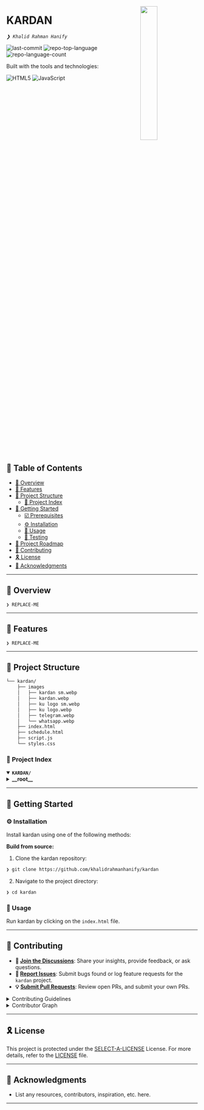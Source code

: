 <div align="left" style="position: relative;">
<img src="https://img.icons8.com/?size=512&id=55494&format=png" align="right" width="30%" style="margin: -20px 0 0 20px;">
<h1>KARDAN</h1>
<p align="left">
	<em><code>❯ Khalid Rahman Hanify</code></em>
</p>
<p align="left">
	<img src="https://img.shields.io/github/last-commit/khalidrahmanhanify/kardan?style=flat&logo=git&logoColor=white&color=0080ff" alt="last-commit">
	<img src="https://img.shields.io/github/languages/top/khalidrahmanhanify/kardan?style=flat&color=0080ff" alt="repo-top-language">
	<img src="https://img.shields.io/github/languages/count/khalidrahmanhanify/kardan?style=flat&color=0080ff" alt="repo-language-count">
</p>
<p align="left">Built with the tools and technologies:</p>
<p align="left">
	<img src="https://img.shields.io/badge/HTML5-E34F26.svg?style=flat&logo=HTML5&logoColor=white" alt="HTML5">
	<img src="https://img.shields.io/badge/JavaScript-F7DF1E.svg?style=flat&logo=JavaScript&logoColor=black" alt="JavaScript">
</p>
</div>
<br clear="right">

## 🔗 Table of Contents

- [📍 Overview](#-overview)
- [👾 Features](#-features)
- [📁 Project Structure](#-project-structure)
  - [📂 Project Index](#-project-index)
- [🚀 Getting Started](#-getting-started)
  - [☑️ Prerequisites](#-prerequisites)
  - [⚙️ Installation](#-installation)
  - [🤖 Usage](#🤖-usage)
  - [🧪 Testing](#🧪-testing)
- [📌 Project Roadmap](#-project-roadmap)
- [🔰 Contributing](#-contributing)
- [🎗 License](#-license)
- [🙌 Acknowledgments](#-acknowledgments)

---

## 📍 Overview

<code>❯ REPLACE-ME</code>

---

## 👾 Features

<code>❯ REPLACE-ME</code>

---

## 📁 Project Structure

```sh
└── kardan/
    ├── images
    │   ├── kardan sm.webp
    │   ├── kardan.webp
    │   ├── ku logo sm.webp
    │   ├── ku logo.webp
    │   ├── telegram.webp
    │   └── whatsapp.webp
    ├── index.html
    ├── schedule.html
    ├── script.js
    └── styles.css
```


### 📂 Project Index
<details open>
	<summary><b><code>KARDAN/</code></b></summary>
	<details> <!-- __root__ Submodule -->
		<summary><b>__root__</b></summary>
		<blockquote>
			<table>
			<tr>
				<td><b><a href='https://github.com/khalidrahmanhanify/kardan/blob/master/script.js'>script.js</a></b></td>
				<td><code>❯ REPLACE-ME</code></td>
			</tr>
			<tr>
				<td><b><a href='https://github.com/khalidrahmanhanify/kardan/blob/master/index.html'>index.html</a></b></td>
				<td><code>❯ REPLACE-ME</code></td>
			</tr>
			<tr>
				<td><b><a href='https://github.com/khalidrahmanhanify/kardan/blob/master/schedule.html'>schedule.html</a></b></td>
				<td><code>❯ REPLACE-ME</code></td>
			</tr>
			<tr>
				<td><b><a href='https://github.com/khalidrahmanhanify/kardan/blob/master/styles.css'>styles.css</a></b></td>
				<td><code>❯ REPLACE-ME</code></td>
			</tr>
			</table>
		</blockquote>
	</details>
</details>

---
## 🚀 Getting Started

### ⚙️ Installation

Install kardan using one of the following methods:

**Build from source:**

1. Clone the kardan repository:
```sh
❯ git clone https://github.com/khalidrahmanhanify/kardan
```

2. Navigate to the project directory:
```sh
❯ cd kardan
```


### 🤖 Usage
Run kardan by clicking on the `index.html` file.

---

## 🔰 Contributing

- **💬 [Join the Discussions](https://github.com/khalidrahmanhanify/kardan/discussions)**: Share your insights, provide feedback, or ask questions.
- **🐛 [Report Issues](https://github.com/khalidrahmanhanify/kardan/issues)**: Submit bugs found or log feature requests for the `kardan` project.
- **💡 [Submit Pull Requests](https://github.com/khalidrahmanhanify/kardan/blob/main/CONTRIBUTING.md)**: Review open PRs, and submit your own PRs.

<details closed>
<summary>Contributing Guidelines</summary>

1. **Fork the Repository**: Start by forking the project repository to your github account.
2. **Clone Locally**: Clone the forked repository to your local machine using a git client.
   ```sh
   git clone https://github.com/khalidrahmanhanify/kardan
   ```
3. **Create a New Branch**: Always work on a new branch, giving it a descriptive name.
   ```sh
   git checkout -b new-feature-x
   ```
4. **Make Your Changes**: Develop and test your changes locally.
5. **Commit Your Changes**: Commit with a clear message describing your updates.
   ```sh
   git commit -m 'Implemented new feature x.'
   ```
6. **Push to github**: Push the changes to your forked repository.
   ```sh
   git push origin new-feature-x
   ```
7. **Submit a Pull Request**: Create a PR against the original project repository. Clearly describe the changes and their motivations.
8. **Review**: Once your PR is reviewed and approved, it will be merged into the main branch. Congratulations on your contribution!
</details>

<details closed>
<summary>Contributor Graph</summary>
<br>
<p align="left">
   <a href="https://github.com{/khalidrahmanhanify/kardan/}graphs/contributors">
      <img src="https://contrib.rocks/image?repo=khalidrahmanhanify/kardan">
   </a>
</p>
</details>

---

## 🎗 License

This project is protected under the [SELECT-A-LICENSE](https://choosealicense.com/licenses) License. For more details, refer to the [LICENSE](https://choosealicense.com/licenses/) file.

---

## 🙌 Acknowledgments

- List any resources, contributors, inspiration, etc. here.

---
